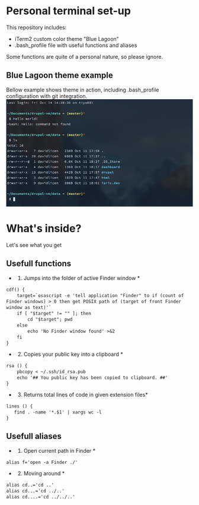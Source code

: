 # Personal terminal set-up

This repository includes:
* iTerm2 custom color theme "Blue Lagoon"
* .bash_profile file with useful functions and aliases

Some functions are quite of a personal nature, so please ignore.

## Blue Lagoon theme example ##

Bellow example shows theme in action, including .bash_profile configuration with git integration.
![Blue Lagoon](https://raw.githubusercontent.com/davision/bash-profile/master/images/example.png)

# What's inside? #

Let's see what you get

## Usefull functions ##

* 1. Jumps into the folder of active Finder window *
```
cdf() {
	target=`osascript -e 'tell application "Finder" to if (count of Finder windows) > 0 then get POSIX path of (target of front Finder window as text)'`
	if [ "$target" != "" ]; then
		cd "$target"; pwd
	else
		echo 'No Finder window found' >&2
	fi
}
```

* 2. Copies your public key into a clipboard *
```
rsa () {
	pbcopy < ~/.ssh/id_rsa.pub
	echo '## You public key has been copied to clipboard. ##'
}
```

* 3. Returns total lines of code in given extension files*
```
lines () {
   find . -name '*.$1' | xargs wc -l
}
```

## Usefull aliases ##

* 1. Open current path in Finder *
```
alias f='open -a Finder ./'
```

* 2. Moving around *
```
alias cd..='cd ..'
alias cd...='cd ../..'
alias cd....='cd ../../..'
```
